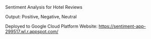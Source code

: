 Sentiment Analysis for Hotel Reviews 

Output: Positive, Negative, Neutral

Deployed to Google Cloud Platform
Website:
https://sentiment-app-299517.wl.r.appspot.com/
